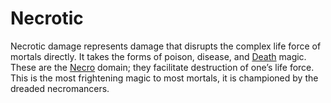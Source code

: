 # Necrotic
Necrotic damage represents damage that disrupts the complex life force of mortals directly. It takes the forms of poison, disease, and [Death](../Magic/Spell%20Domains/Death.md) magic. These are the [Necro](../Magic/Spell%20Domains/Death.md) domain; they facilitate destruction of one’s life force. This is the most frightening magic to most mortals, it is championed by the dreaded necromancers.